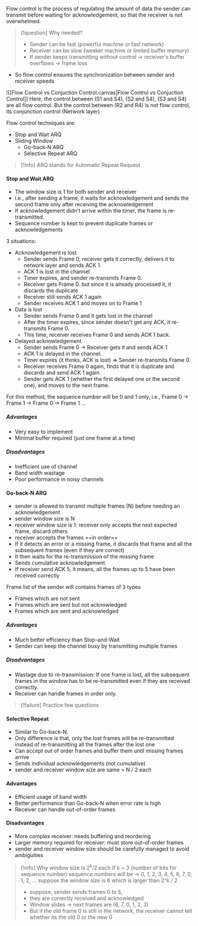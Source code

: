 Flow control is the process of regulating the amount of data the sender can transmit before waiting for acknowledgement, so that the receiver is not overwhelmed. 

> [!question] Why needed?
> - Sender can be fast (powerful machine or fast network)
> - Receiver can be slow (weaker machine or limited buffer memory)
> - If sender keeps transmitting without control -> receiver's buffer overflows -> frame loss

- So flow control ensures the synchronization between sender and receiver speeds

![[Flow Control vs Conjuction Control.canvas|Flow Control vs Conjuction Control]]
Here, the control between (S1 and S4), (S2 and S4), (S3 and S4) are all flow control. But the control between (R2 and R4) is not flow control, its conjunction control (Network layer)

Flow control techniques are:
- Stop and Wait ARQ
- Sliding Window
	- Go-back-N ARQ
	- Selective Repeat ARQ

>[!info] ARQ stands for Automatic Repeat Request
#### Stop and Wait ARQ
- The window size is 1 for both sender and receiver
- i.e., after sending a frame, it waits for acknowledgement and sends the second frame only after receiving the acknowledgement
- If acknowledgement didn't arrive within the timer, the frame is re-transmitted.
- Sequence number is kept to prevent duplicate frames or acknowledgements

3 situations:
- Acknowledgement is lost
	- Sender sends Frame 0, receiver gets it correctly, delivers it to network layer and sends ACK 1.
	- ACK 1 is lost in the channel
	- Timer expires, and sender re-transmits Frame 0.
	- Receiver gets Frame 0. but since it is already processed it, it discards the duplicate 
	- Receiver still sends ACK 1 again
	- Sender receives ACK 1 and moves on to Frame 1
- Data is lost
	- Sender sends Frame 0 and it gets lost in the channel
	- After the timer expires, since sender doesn't get any ACK, it re-transmits Frame 0.
	- This time, receiver receives Frame 0 and sends ACK 1 back.
- Delayed acknowledgement
	- Sender sends Frame 0 -> Receiver gets it and sends ACK 1
	- ACK 1 is delayed in the channel.
	- Timer expires (it thinks, ACK is lost) => Sender re-transmits Frame 0.
	- Receiver receives Frame 0 again, finds that it is duplicate and discards and send ACK 1 again.
	- Sender gets ACK 1 (whether the first delayed one or the second one), and moves to the next frame.

For this method, the sequence number will be 0 and 1 only, i.e., Frame 0 -> Frame 1 -> Frame 0 -> Frame 1 ...
##### Advantages
- Very easy to implement
- Minimal buffer required (just one frame at a time)
##### Disadvantages
- Inefficient use of channel
- Band width wastage
- Poor performance in noisy channels

#### Go-back-N ARQ
- sender is allowed to transmit multiple frames (N) before needing an acknowledgement
- sender window size is N
- receiver window size is 1: receiver only accepts the next expected frame, discard others
- receiver accepts the frames ==in order== 
- If it detects an error or a missing frame, it discards that frame and all the subsequent frames (even if they are correct)
- It then waits for the re-transmission of the missing frame
- Sends cumulative acknowledgement.
- If receiver send ACK 5, it means, all the frames up to 5 have been received correctly

Frame list of the sender will contains frames of 3 types
- Frames which are not sent
- Frames which are sent but not acknowledged
- Frames which are sent and acknowledged
##### Advantages
- Much better efficiency than Stop-and-Wait
- Sender can keep the channel busy by transmitting multiple frames
##### Disadvantages
- Wastage due to re-transmission: If one frame is lost, all the subsequent frames in the window has to be re-transmitted even if they are received correctly.
- Receiver can handle frames in order only.

>[!failure] Practice few questions

#### Selective Repeat
- Similar to Go-back-N.
- Only difference is that, only the lost frames will be re-transmitted instead of re-transmitting all the frames after the lost one
- Can accept out of order frames and buffer them until missing frames arrive
- Sends individual acknowledgements (not cumulative)
- sender and receiver window size are same = N / 2 each
#### Advantages
- Efficient usage of band width
- Better performance than Go-back-N when error rate is high
- Receiver can handle out-of-order frames
#### Disadvantages
- More complex receiver: needs buffering and reordering
- Larger memory required for receiver: must store out-of-order frames
- sender and receiver window size should be carefully managed to avoid ambiguities

>[!info] Why window size is $2^k / 2$ each
>If k = 3 (number of bits for sequence number)
>sequence numbers will be -> 0, 1, 2, 3, 4, 5, 6, 7, 0, 1, 2, ...
>suppose the window size is 6 which is larger than 2^k / 2
>
>- suppose, sender sends frames 0 to 5,
>- they are correctly received and acknowledged
>- Window slides -> next frames are (6, 7, 0, 1, 2, 3)
>- But if the old frame 0 is still in the network, the receiver cannot tell whether its the old 0 or the new 0